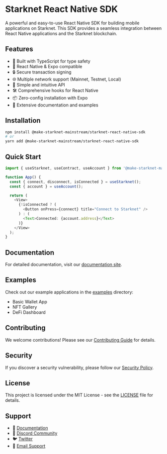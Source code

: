 # Starknet React Native SDK

A powerful and easy-to-use React Native SDK for building mobile applications on Starknet. This SDK provides a seamless integration between React Native applications and the Starknet blockchain.

## Features

- 🚀 Built with TypeScript for type safety
- 📱 React Native & Expo compatible
- 🔒 Secure transaction signing
- 🌐 Multiple network support (Mainnet, Testnet, Local)
- 🎯 Simple and intuitive API
- 🛠 Comprehensive hooks for React Native
- 📦 Zero-config installation with Expo
- 📝 Extensive documentation and examples

## Installation

```bash
npm install @make-starknet-mainstream/starknet-react-native-sdk
# or
yarn add @make-starknet-mainstream/starknet-react-native-sdk
```

## Quick Start

```typescript
import { useStarknet, useContract, useAccount } from '@make-starknet-mainstream/starknet-react-native-sdk';

function App() {
  const { connect, disconnect, isConnected } = useStarknet();
  const { account } = useAccount();

  return (
    <View>
      {!isConnected ? (
        <Button onPress={connect} title="Connect to Starknet" />
      ) : (
        <Text>Connected: {account.address}</Text>
      )}
    </View>
  );
}
```

## Documentation

For detailed documentation, visit our [documentation site](https://docs.starknet-react-native.dev).

## Examples

Check out our example applications in the [examples](./examples) directory:

- Basic Wallet App
- NFT Gallery
- DeFi Dashboard

## Contributing

We welcome contributions! Please see our [Contributing Guide](CONTRIBUTING.md) for details.

## Security

If you discover a security vulnerability, please follow our [Security Policy](SECURITY.md).

## License

This project is licensed under the MIT License - see the [LICENSE](LICENSE) file for details.

## Support

- 📝 [Documentation](https://docs.starknet-react-native.dev)
- 💬 [Discord Community](https://discord.gg/starknet)
- 🐦 [Twitter](https://twitter.com/StarknetRN)
- 📧 [Email Support](mailto:support@starknet-react-native.dev)
